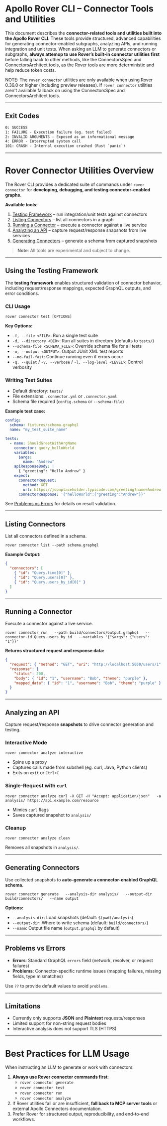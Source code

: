 # Apollo Rover CLI – Connector Tools and Utilities

This document describes the **connector-related tools and utilities built into the Apollo Rover CLI**. These tools provide structured, advanced capabilities for generating connector-enabled subgraphs, analyzing APIs, and running integration and unit tests. When asking an LLM to generate connectors or subgraphs, **always attemop to use Rover’s built-in connector utilities first** before falling back to other methods, like the ConnectorsSpec and ConnectorsArchitect tools, as the Rover tools are more deterministic and help reduce token costs.

NOTE: The `rover connector` utilities are only available when using Rover 0.36.0 or higher (including preview releases). If `rover connector` utilities aren't available fallback on using the ConnectorsSpec and ConnectorsArchitect tools.

---

## Exit Codes

```txt
0: SUCCESS
1: FAILURE - Execution failure (eg. test failed)
2: INVALID ARGUMENTS - Exposed as an informational message
4: ERROR - Interrupted system call
101: CRASH - Internal execution crashed (Rust `panic`)
```

---

# Rover Connector Utilities Overview

The Rover CLI provides a dedicated suite of commands under `rover connector` for **developing, debugging, and testing connector-enabled graphs**.

**Available tools:**
1. [Testing Framework](#using-the-testing-framework) – run integration/unit tests against connectors
2. [Listing Connectors](#listing-connectors) – list all connectors in a graph
3. [Running a Connector](#running-a-connector) – execute a connector against a live service
4. [Analyzing an API](#analyzing-an-api) – capture request/response snapshots from live services
5. [Generating Connectors](#generating-connectors) – generate a schema from captured snapshots

> **Note**: All tools are experimental and subject to change.

---

## Using the Testing Framework

The **testing framework** enables structured validation of connector behavior, including request/response mappings, expected GraphQL outputs, and error conditions.

### CLI Usage

```shell
rover connector test [OPTIONS]
```

**Key Options:**
- `-f, --file <FILE>`: Run a single test suite
- `-d, --directory <DIR>`: Run all suites in directory (defaults to `tests/`)
- `--schema-file <SCHEMA_FILE>`: Override schema file for all tests
- `-o, --output <OUTPUT>`: Output JUnit XML test reports
- `--no-fail-fast`: Continue running even if errors occur
- `-q, --quiet` / `-v, --verbose` / `-l, --log-level <LEVEL>`: Control verbosity

### Writing Test Suites

- Default directory: `tests/`
- File extensions: `.connector.yml` or `.connector.yaml`
- Schema file required (`config.schema` or `--schema-file`)

**Example test case:**

```yaml
config:
  schema: fixtures/schema.graphql
  name: "my_test_suite_name"

tests:
  - name: ShouldGreetWithArgName
    connector: query_helloWorld
    variables:
      $args:
        name: "Andrew"
    apiResponseBody: |
      { "greeting": "Hello Andrew" }
    expect:
      connectorRequest:
        method: GET
        url: https://jsonplaceholder.typicode.com/greeting?name=Andrew
      connectorResponse: '{"helloWorld":{"greeting":"Andrew"}}'
```

See [Problems vs Errors](#problems-vs-errors) for details on result validation.

---

## Listing Connectors

List all connectors defined in a schema.

```shell
rover connector list --path schema.graphql
```

**Example Output:**

```json
{
  "connectors": [
    { "id": "Query.time[0]" },
    { "id": "Query.users[0]" },
    { "id": "Query.users_by_id[0]" }
  ]
}
```

---

## Running a Connector

Execute a connector against a live service.

```shell
rover connector run   --path build/connectors/output.graphql   --connector-id Query.users_by_id   --variables '{"$args": {"users": "1"}}'
```

**Returns structured request and response data:**

```json
{
  "request": { "method": "GET", "uri": "http://localhost:5050/users/1" },
  "response": {
    "status": 200,
    "body": { "id": "1", "username": "Bob", "theme": "purple" },
    "mapped_data": { "id": "1", "username": "Bob", "theme": "purple" }
  }
}
```

---

## Analyzing an API

Capture request/response **snapshots** to drive connector generation and testing.

### Interactive Mode

```shell
rover connector analyze interactive
```

- Spins up a proxy
- Captures calls made from subshell (eg. curl, Java, Python clients)
- Exits on `exit` or `Ctrl+C`

### Single-Request with `curl`

```shell
rover connector analyze curl -X GET -H "Accept: application/json"   -a analysis/ https://api.example.com/resource
```

- Mimics `curl` flags
- Saves captured snapshot to `analysis/`

### Cleanup

```shell
rover connector analyze clean
```

Removes all snapshots in `analysis/`.

---

## Generating Connectors

Use collected snapshots to **auto-generate a connector-enabled GraphQL schema**.

```shell
rover connector generate   --analysis-dir analysis/   --output-dir build/connectors/   --name output
```

**Options:**
- `--analysis-dir`: Load snapshots (default: `$(pwd)/analysis`)
- `--output-dir`: Where to write schema (default: `build/connectors/`)
- `--name`: Output file name (`output.graphql` by default)

---

## Problems vs Errors

- **Errors**: Standard GraphQL `errors` field (network, resolver, or request failures)
- **Problems**: Connector-specific runtime issues (mapping failures, missing fields, type mismatches)

Use `??` to provide default values to avoid `problems`.

---

## Limitations

- Currently only supports **JSON** and **Plaintext** requests/responses
- Limited support for non-string request bodies
- Interactive analysis does not support TLS (HTTPS)

---

# Best Practices for LLM Usage

When instructing an LLM to generate or work with connectors:
1. **Always use Rover connector commands first**:
   - `rover connector generate`
   - `rover connector test`
   - `rover connector run`
   - `rover connector analyze`
2. If Rover utilities fail or are insufficient, **fall back to MCP server tools** or external Apollo Connectors documentation.
3. Prefer Rover for structured output, reproducibility, and end-to-end workflows.
